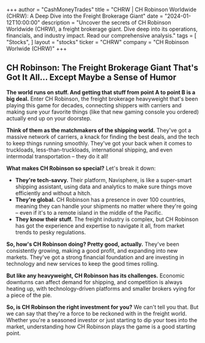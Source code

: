 +++
author = "CashMoneyTrades"
title = "CHRW |  CH Robinson Worldwide (CHRW): A Deep Dive into the Freight Brokerage Giant"
date = "2024-01-12T10:00:00"
description = "Uncover the secrets of CH Robinson Worldwide (CHRW), a freight brokerage giant. Dive deep into its operations, financials, and industry impact. Read our comprehensive analysis."
tags = [
"Stocks",
]
layout = "stocks"
ticker = "CHRW"
company = "CH Robinson Worlwide (CHRW)"
+++
        


##  CH Robinson: The Freight Brokerage Giant That's Got It All... Except Maybe a Sense of Humor

**The world runs on stuff.  And getting that stuff from point A to point B is a big deal.** Enter CH Robinson, the freight brokerage heavyweight that's been playing this game for decades, connecting shippers with carriers and making sure your favorite things (like that new gaming console you ordered) actually end up on your doorstep. 

**Think of them as the matchmakers of the shipping world.** They've got a massive network of carriers, a knack for finding the best deals, and the tech to keep things running smoothly.  They've got your back when it comes to truckloads, less-than-truckloads, international shipping, and even intermodal transportation – they do it all!

**What makes CH Robinson so special?** Let's break it down:

* **They're tech-savvy.** Their platform, Navisphere, is like a super-smart shipping assistant, using data and analytics to make sure things move efficiently and without a hitch.  
* **They're global.** CH Robinson has a presence in over 100 countries, meaning they can handle your shipments no matter where they're going – even if it's to a remote island in the middle of the Pacific.
* **They know their stuff.**  The freight industry is complex, but CH Robinson has got the experience and expertise to navigate it all, from market trends to pesky regulations.

**So, how's CH Robinson doing?  Pretty good, actually.** They've been consistently growing, making a good profit, and expanding into new markets.  They've got a strong financial foundation and are investing in technology and new services to keep the good times rolling.

**But like any heavyweight, CH Robinson has its challenges.**  Economic downturns can affect demand for shipping, and competition is always heating up, with technology-driven platforms and smaller brokers vying for a piece of the pie.  

**So, is CH Robinson the right investment for you?** We can't tell you that.  But we can say that they're a force to be reckoned with in the freight world.  Whether you're a seasoned investor or just starting to dip your toes into the market, understanding how CH Robinson plays the game is a good starting point.  

        